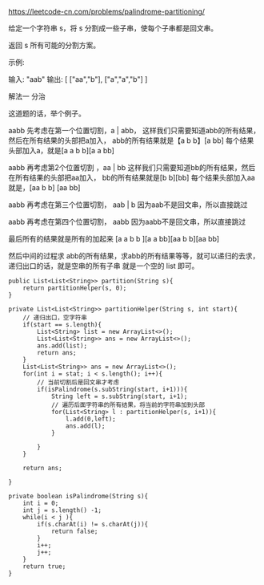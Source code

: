 https://leetcode-cn.com/problems/palindrome-partitioning/

给定一个字符串 s，将 s 分割成一些子串，使每个子串都是回文串。

返回 s 所有可能的分割方案。

示例:

输入: "aab"
输出:
[
  ["aa","b"],
  ["a","a","b"]
]

解法一 分治

这道题的话，举个例子。

aabb
先考虑在第一个位置切割，a | abb，
这样我们只需要知道abb的所有结果，然后在所有结果的头部把a加入，
abb的所有结果就是【a b b】[a bb]
每个结果头部加入a，就是[a a b b][a a bb]

aabb
再考虑第2个位置切割 ，aa | bb
这样我们只需要知道bb的所有结果，然后在所有结果的头部把aa加入，
 bb的所有结果就是[b b][bb]
 每个结果头部加入aa就是，[aa b b] [aa bb]


aabb
再考虑在第三个位置切割， aab | b
因为aab不是回文串，所以直接跳过

aabb
再考虑在第四个位置切割， aabb
因为aabb不是回文串，所以直接跳过

最后所有的结果就是所有的加起来
[a a b b ][a a bb][aa b b][aa bb]

然后中间的过程求 abb的所有结果，求abb的所有结果等等，就可以递归的去求，递归出口的话，就是空串的所有子串
就是一个空的 list 即可。

```
public List<List<String>> partition(String s){
    return partitionHelper(s, 0);
}

private List<List<String>> partitionHelper(String s, int start){
    // 递归出口，空字符串
    if(start == s.length){
        List<String> list = new ArrayList<>();
        List<List<String>> ans = new ArrayList<>();
        ans.add(list);
        return ans;
    }
    List<List<String>> ans = new ArrayList<>();
    for(int i = stat; i < s.length(); i++){
        // 当前切割后是回文串才考虑
        if(isPalindrome(s.subString(start, i+1))){
            String left = s.subString(start, i+1);
            // 遍历后面字符串的所有结果，将当前的字符串加到头部
            for(List<String> l : partitionHelper(s, i+1)){
                l.add(0,left);
                ans.add(l);
            }

        }
    }

    return ans;

}

private boolean isPalindrome(String s){
    int i = 0;
    int j = s.length() -1;
    while(i < j ){
        if(s.charAt(i) != s.charAt(j)){
            return false;
        }
        i++;
        j++;
    }
    return true;
}

```
